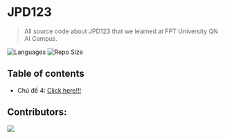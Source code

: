 # JPD123
> All source code about JPD123 that we learned at FPT University QN AI Campus.  

![Languages](https://img.shields.io/github/languages/top/fptqnk17/JPD123?style=flat)
![Repo Size](https://img.shields.io/github/repo-size/fptqnk17/JPD123?style=flat)

## Table of contents

- Chủ đề 4: [Click here!!!](https://github.com/fptqnk17/JPD123/blob/main/Ch%E1%BB%A7%20%C4%91%E1%BB%81%204/L%C3%BD%20thuy%E1%BA%BFt.md)

## Contributors:

<a href="https://github.com/fptqnk17/JPD123/graphs/contributors">
  <img src="https://contrib.rocks/image?repo=fptqnk17/JPD123" />
</a>